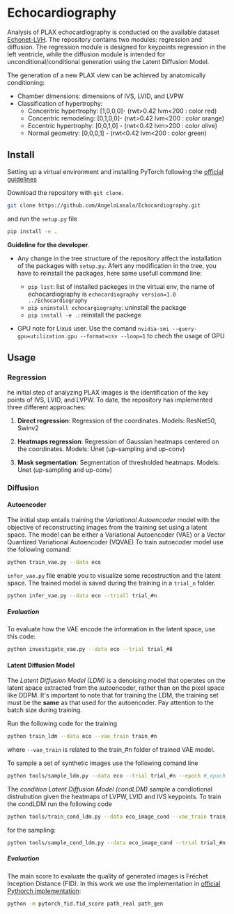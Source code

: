# Echocardiography
Analysis of PLAX echocardiography is conducted on the available dataset [Echonet-LVH](https://echonet.github.io/lvh/). The repository contains two modules: regression and diffusion. The regression module is designed for keypoints regression in the left ventricle, while the diffusion module is intended for unconditional/conditional generation using the Latent Diffusion Model.

The generation of a new PLAX view can be achieved by anatomically conditioning:
- Chamber dimensions: dimensions of IVS, LVID, and LVPW
- Classification of hypertrophy:
    - Concentric hypertrophy: [1,0,0,0]- (rwt>0.42  lvm<200 : color red)
    - Concentric remodeling:  [0,1,0,0]- (rwt>0.42  lvm<200 : color orange)
    - Eccentric hypertrophy:  [0,0,1,0] - (rwt<0.42  lvm>200 : color olive)
    - Normal geometry:        [0,0,0,1] - (rwt<0.42  lvm<200 : color green)

## Install
Setting up a virtual environment and installing PyTorch following the [official guidelines](https://pytorch.org/get-started/locally/)

Download the repository with `git clone`.

```bash
git clone https://github.com/AngeloLasala/Echocardiography.git
```

and run the `setup.py` file

```bash
pip install -e .
```

**Guideline for the developer**. 
- Any change in the tree structure of the repository affect the installation of the packages with `setup.py`. Afert any modification in the tree, you have to reinstall the packages, here same usefull command line:

    - `pip list`: list of installed packeges in the virtual env, the name of echocardiography is `echocardiography version=1.0 ../Echocardiography`
    - `pip uninstall echocargiography`: uninstall the package
    - `pip install -e .`: reinstall the packege

- GPU note for Lixus user. Use the comand `nvidia-smi --query-gpu=utilization.gpu --format=csv --loop=1` to chech the usage of GPU
## Usage

### Regression
he initial step of analyzing PLAX images is the identification of the key points of IVS, LVID, and LVPW. To date, the repository has implemented three different approaches:

1) **Direct regression**: Regression of the coordinates. Models: ResNet50, Swinv2

2) **Heatmaps regression**: Regression of Gaussian heatmaps centered on the coordinates. Models: Unet (up-sampling and up-conv)

3) **Mask segmentation**: Segmentation of thresholded heatmaps. Models: Unet (up-sampling and up-conv)

### Diffusion

#### Autoencoder
The initial step entails training the *Variational Autoencoder* model with the objective of reconstructing images from the training set using a latent space. The model can be either a Variational Autoencoder (VAE) or a Vector Quantized Variational Autoencoder (VQVAE)
To train autoecoder model use the following comand:

```bash
python train_vae.py --data eco
```

`infer_vae.py` file enable you to visualize some recostruction and the latent space. The trained model is saved during the training in a `trial_n` folder.

```bash
python infer_vae.py --data eco --triall trial_#n
```

##### Evaluation
To evaluate how the VAE encode the information in the latent space, use this code:

```bash
python investigate_vae.py --data eco --trial trial_#8
```

#### Latent Diffusion Model

The *Latent Diffusion Model (LDM)* is a denoising model that operates on the latent space extracted from the autoencoder, rather than on the pixel space like DDPM. It's important to note that for training the LDM, the training set must be the **same** as that used for the autoencoder. Pay attention to the batch size during training.

Run the following code for the training

```bash
python train_ldm --data eco --vae_train train_#n
```
where `--vae_train` is related to the train_#n folder of trained VAE model.

To sample a set of synthetic images use the following comand line

```bash
python tools/sample_ldm.py --data eco --trial trial_#n --epoch #_epoch
```

The *condition Latent Diffusion Model (condLDM)* sample a condiotional distrubution given the heatmaps of LVPW, LVID and IVS keypoints. To train the condLDM run the following code

```bash
python tools/train_cond_ldm.py --data eco_image_cond --vae_train train_#n
```

for the sampling:

```bash
python tools/sample_cond_ldm.py --data eco_image_cond --trial trial_#n --epoch #epoch
```

##### Evaluation
The main score to evaluate the quality of generated images is Fréchet Inception Distance (FID). In this work we use the implementation in [official Pythorch implementation](https://github.com/mseitzer/pytorch-fid/tree/master?tab=readme-ov-file):

```bash
python -m pytorch_fid.fid_score path_real path_gen
```







